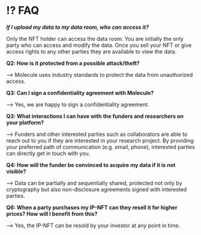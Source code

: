 # ⁉ FAQ

_**If I upload my data to my data room, who can access it?**_

Only the NFT holder can access the data room. You are initially the only party who can access and modify the data. Once you sell your NFT or give access rights to any other parties they are available to view the data.



**Q2: How is it protected from a possible attack/theft?**&#x20;

\--> Molecule uses industry standards to protect the data from unauthorized access.

**Q3: Can I sign a confidentiality agreement with Molecule?**

—> Yes, we are happy to sign a confidentiality agreement.



**Q3: What interactions I can have with the funders and researchers on your platform?**

—> Funders and other interested parties such as collaborators are able to reach out to you if they are interested in your research project. By providing your preferred path of communication (e.g. email, phone), interested parties can directly get in touch with you.



**Q4: How will the funder be convinced to acquire my data if it is not visible?**

—> Data can be partially and sequentially shared, protected not only by cryptography but also non-disclosure agreements signed with interested parties.&#x20;



**Q6: When a party purchases my IP-NFT can they resell it for higher prices? How will I benefit from this?**

—> Yes, the IP-NFT can be resold by your investor at any point in time.
